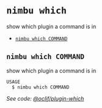 `nimbu which`
=============

show which plugin a command is in

* [`nimbu which COMMAND`](#nimbu-which-command)

## `nimbu which COMMAND`

show which plugin a command is in

```
USAGE
  $ nimbu which COMMAND
```

_See code: [@oclif/plugin-which](https://github.com/oclif/plugin-which/blob/v1.0.3/src/commands/which.ts)_
